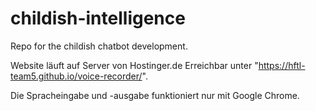 # childish-intelligence
Repo for the childish chatbot development.

Website läuft auf Server von Hostinger.de
Erreichbar unter "https://hftl-team5.github.io/voice-recorder/".

Die Spracheingabe und -ausgabe funktioniert nur mit Google Chrome.
